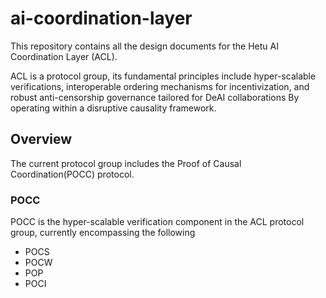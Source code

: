 # ai-coordination-layer
This repository contains all the design documents for the Hetu AI Coordination Layer (ACL).  

ACL is a protocol group, its fundamental principles include hyper-scalable verifications, interoperable ordering mechanisms for incentivization, and robust anti-censorship governance tailored for DeAI collaborations By operating within a disruptive causality framework.

## Overview
The current protocol group includes the Proof of Causal Coordination(POCC) protocol.
### POCC
POCC is the hyper-scalable verification component in the ACL protocol group, currently encompassing the following
- POCS
- POCW
- POP
- POCI


